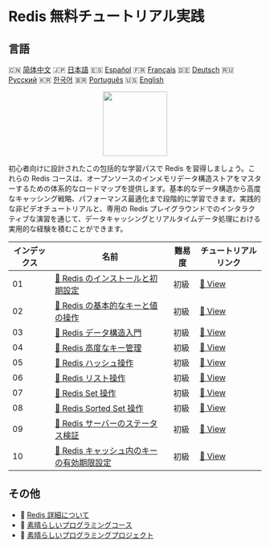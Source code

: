 # Redis 無料チュートリアル実践

## 言語

🇨🇳 [简体中文](README_zh.md) 🇯🇵 [日本語](README_ja.md) 🇪🇸 [Español](README_es.md) 🇫🇷 [Français](README_fr.md) 🇩🇪 [Deutsch](README_de.md) 🇷🇺 [Русский](README_ru.md) 🇰🇷 [한국어](README_ko.md) 🇧🇷 [Português](README_pt.md) 🇺🇸 [English](README.md) 

<div align="center">
<img width="128px" src="https://file.labex.io/path/4MMYfz8sH7hJ.png">
</div>

初心者向けに設計されたこの包括的な学習パスで Redis を習得しましょう。これらの Redis コースは、オープンソースのインメモリデータ構造ストアをマスターするための体系的なロードマップを提供します。基本的なデータ構造から高度なキャッシング戦略、パフォーマンス最適化まで段階的に学習できます。実践的な非ビデオチュートリアルと、専用の Redis プレイグラウンドでのインタラクティブな演習を通じて、データキャッシングとリアルタイムデータ処理における実用的な経験を積むことができます。

|   インデックス | 名前                                                                                                                    | 難易度   | チュートリアルリンク                                                                          |
|----------------|-------------------------------------------------------------------------------------------------------------------------|----------|-----------------------------------------------------------------------------------------------|
|             01 | [📖 Redis のインストールと初期設定](https://labex.io/ja/tutorials/redis-installation-and-initial-setup-of-redis-552075) | 初級     | [🔗 View](https://labex.io/ja/tutorials/redis-installation-and-initial-setup-of-redis-552075) |
|             02 | [📖 Redis の基本的なキーと値の操作](https://labex.io/ja/tutorials/redis-basic-key-value-operations-in-redis-552077)     | 初級     | [🔗 View](https://labex.io/ja/tutorials/redis-basic-key-value-operations-in-redis-552077)     |
|             03 | [📖 Redis データ構造入門](https://labex.io/ja/tutorials/redis-introduction-to-redis-data-structures-552078)             | 初級     | [🔗 View](https://labex.io/ja/tutorials/redis-introduction-to-redis-data-structures-552078)   |
|             04 | [📖 Redis 高度なキー管理](https://labex.io/ja/tutorials/redis-redis-advanced-key-management-552094)                     | 初級     | [🔗 View](https://labex.io/ja/tutorials/redis-redis-advanced-key-management-552094)           |
|             05 | [📖 Redis ハッシュ操作](https://labex.io/ja/tutorials/redis-redis-hash-operations-552096)                               | 初級     | [🔗 View](https://labex.io/ja/tutorials/redis-redis-hash-operations-552096)                   |
|             06 | [📖 Redis リスト操作](https://labex.io/ja/tutorials/redis-redis-list-operations-552098)                                 | 初級     | [🔗 View](https://labex.io/ja/tutorials/redis-redis-list-operations-552098)                   |
|             07 | [📖 Redis Set 操作](https://labex.io/ja/tutorials/redis-redis-set-operations-552104)                                    | 初級     | [🔗 View](https://labex.io/ja/tutorials/redis-redis-set-operations-552104)                    |
|             08 | [📖 Redis Sorted Set 操作](https://labex.io/ja/tutorials/redis-redis-sorted-set-operations-552105)                      | 初級     | [🔗 View](https://labex.io/ja/tutorials/redis-redis-sorted-set-operations-552105)             |
|             09 | [📖 Redis サーバーのステータス検証](https://labex.io/ja/tutorials/redis-verify-redis-server-status-552152)              | 初級     | [🔗 View](https://labex.io/ja/tutorials/redis-verify-redis-server-status-552152)              |
|             10 | [📖 Redis キャッシュ内のキーの有効期限設定](https://labex.io/ja/tutorials/redis-expire-keys-in-redis-cache-552156)      | 初級     | [🔗 View](https://labex.io/ja/tutorials/redis-expire-keys-in-redis-cache-552156)              |

## その他

- 🔗 [Redis 詳細について](https://labex.io/ja/skilltrees/redis)
- 🔗 [素晴らしいプログラミングコース](https://github.com/labex-labs/awesome-programming-courses)
- 🔗 [素晴らしいプログラミングプロジェクト](https://github.com/labex-labs/awesome-programming-projects)

